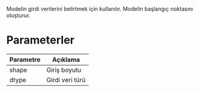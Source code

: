 Modelin girdi verilerini belirtmek için kullanılır. Modelin başlangıç noktasını oluşturur. 

# Parameterler

| Parametre | Açıklama |
| ---- | ---- |
| shape | Giriş boyutu |
| dtype | Girdi veri türü |
